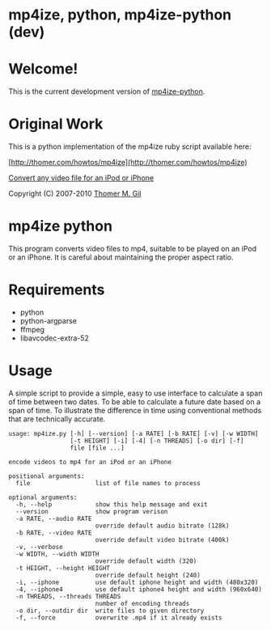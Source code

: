 # mp4ize, python, mp4ize-python (dev)

Welcome!
====================
This is the current development version of [mp4ize-python](http://github.com/anchepiece/mp4ize-python/).

Original Work
====================
This is a python implementation of the mp4ize ruby script available here:

[http://thomer.com/howtos/mp4ize](http://thomer.com/howtos/mp4ize)

[Convert any video file for an iPod or iPhone](http://thomer.com/howtos/ipod_video.html)

Copyright (C) 2007-2010 [Thomer M. Gil](http://thomer.com/)


mp4ize python
====================
This program converts video files to mp4, suitable to be played on an iPod
or an iPhone. It is careful about maintaining the proper aspect ratio.

Requirements
====================
 - python
 - python-argparse
 - ffmpeg
 - libavcodec-extra-52

Usage
====================
A simple script to provide a simple, easy to use interface to calculate a span
of time between two dates.  To be able to calculate a future date based on a
span of time.  To illustrate the difference in time using conventional methods
that are technically accurate.

    usage: mp4ize.py [-h] [--version] [-a RATE] [-b RATE] [-v] [-w WIDTH]
                     [-t HEIGHT] [-i] [-4] [-n THREADS] [-o dir] [-f]
                     file [file ...]

    encode videos to mp4 for an iPod or an iPhone

    positional arguments:
      file                  list of file names to process

    optional arguments:
      -h, --help            show this help message and exit
      --version             show program verison
      -a RATE, --audio RATE
                            override default audio bitrate (128k)
      -b RATE, --video RATE
                            override default video bitrate (400k)
      -v, --verbose
      -w WIDTH, --width WIDTH
                            override default width (320)
      -t HEIGHT, --height HEIGHT
                            override default height (240)
      -i, --iphone          use default iphone height and width (480x320)
      -4, --iphone4         use default iphone4 height and width (960x640)
      -n THREADS, --threads THREADS
                            number of encoding threads
      -o dir, --outdir dir  write files to given directory
      -f, --force           overwrite .mp4 if it already exists



